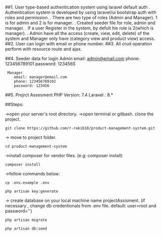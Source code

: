 ##1. User type-based authentication system using laravel default auth
	. Authentication system is developed by using laravel/ui bootstrap auth with roles and permission.
	. There are two type of roles (Admin and Manager). 1 is for admin and 2 is for manager.
	. Created seeder file for role, admin and manager.
	. If a user Register in the system, by defult his role is 2(which is manager).
	. Admin have all the access (create, view, edit, delete) of the system and Manager only have (category view and product view) access. 
##2. User can login with email or phone number.
##3. All crud operation perform with resource route and ajax.

##4. Seeder data for login
	 Admin
		email: admin@email.com
		phone: 123456789101
		password: 123456S
 
	 Manager
		email: manager@email.com
		phone: 123456789102
		password: 123456 
##5. Projrct Assesment
	 PHP Version: 7.4
	 Laravel : 8.*


##Steps:

->open your server's root directory.
->open terminal or gitbash. clone the project.
```
git clone https://github.com/r-rakib18/product-management-system.git

```
-> move to project folder.
```
cd product-management-system
```
->install composer for vendor files. (e.g: composer install)
```
composer install
```
->follow commands below:
```
cp .env.example .env
```
```
php artisan key:generate
```
-> create database on your local machine name projectAssisment. (if necessary , change db credentionals from .env file. default: user=root and password='')
```
php artisan migrate
```
```
php artisan db:seed
```
